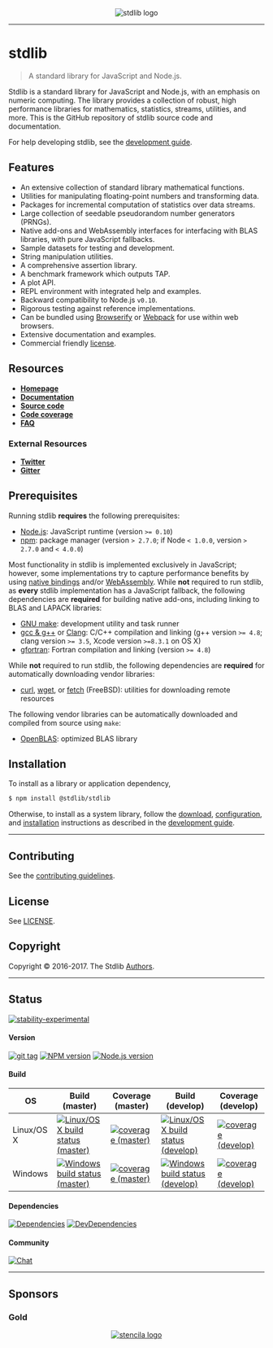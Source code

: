 
<!-- Section to include assets such as the project logo, etc. Make sure to keep an empty line after the `section` element and another before the `/section` close. -->

<section class="banner">
    <div class="image" align="center">
        <img src="https://cdn.rawgit.com/stdlib-js/stdlib/6746dfdc6e031f695fc56fbefdb16e752c4d2716/docs/assets/logo_header.png" alt="stdlib logo">
        <br>
    </div>
</section>

<!-- /.banner -->

---

# stdlib

> A standard library for JavaScript and Node.js.

<!-- Section to include introductory text. Make sure to keep an empty line after the intro `section` element and another before the `/section` close. -->

<section class="intro">

Stdlib is a standard library for JavaScript and Node.js, with an emphasis on numeric computing. The library provides a collection of robust, high performance libraries for mathematics, statistics, streams, utilities, and more. This is the GitHub repository of stdlib source code and documentation.

For help developing stdlib, see the [development guide][stdlib-development].


## Features

* An extensive collection of standard library mathematical functions.
* Utilities for manipulating floating-point numbers and transforming data.
* Packages for incremental computation of statistics over data streams.
* Large collection of seedable pseudorandom number generators (PRNGs).
* Native add-ons and WebAssembly interfaces for interfacing with BLAS libraries, with pure JavaScript fallbacks.
* Sample datasets for testing and development.
* String manipulation utilities.
* A comprehensive assertion library.
* A benchmark framework which outputs TAP.
* A plot API.
* REPL environment with integrated help and examples.
* Backward compatibility to Node.js `v0.10`.
* Rigorous testing against reference implementations.
* Can be bundled using [Browserify][browserify] or [Webpack][webpack] for use within web browsers.
* Extensive documentation and examples.
* Commercial friendly [license][stdlib-license].


## Resources

* [__Homepage__][stdlib-homepage]
* [__Documentation__][stdlib-documentation]
* [__Source code__][stdlib-source]
* [__Code coverage__][stdlib-code-coverage]
* [__FAQ__][stdlib-faq]


### External Resources

* [__Twitter__][stdlib-twitter]
* [__Gitter__][stdlib-gitter]


## Prerequisites

Running stdlib __requires__ the following prerequisites:

* [Node.js][node-js]: JavaScript runtime (version `>= 0.10`)
* [npm][npm]: package manager (version `> 2.7.0`; if Node `< 1.0.0`, version `> 2.7.0` and `< 4.0.0`)

Most functionality in stdlib is implemented exclusively in JavaScript; however, some implementations try to capture performance benefits by using [native bindings][node-js-add-ons] and/or [WebAssembly][webassembly]. While __not__ required to run stdlib, as __every__ stdlib implementation has a JavaScript fallback, the following dependencies are __required__ for building native add-ons, including linking to BLAS and LAPACK libraries:

* [GNU make][gnu-make]: development utility and task runner
* [gcc &amp; g++][gcc] or [Clang][clang]: C/C++ compilation and linking (g++ version `>= 4.8`; clang version `>= 3.5`, Xcode version `>=8.3.1` on OS X)
* [gfortran][gfortran]: Fortran compilation and linking (version `>= 4.8`)

While __not__ required to run stdlib, the following dependencies are __required__ for automatically downloading vendor libraries:

* [curl][curl], [wget][wget], or [fetch][fetch] (FreeBSD): utilities for downloading remote resources

The following vendor libraries can be automatically downloaded and compiled from source using `make`:

* [OpenBLAS][openblas]: optimized BLAS library


## Installation

To install as a library or application dependency,

``` bash
$ npm install @stdlib/stdlib
```

Otherwise, to install as a system library, follow the [download][stdlib-development], [configuration][stdlib-development], and [installation][stdlib-development] instructions as described in the [development guide][stdlib-development].


---

## Contributing

See the [contributing guidelines][stdlib-contributing].


## License

See [LICENSE][stdlib-license].


## Copyright

Copyright &copy; 2016-2017. The Stdlib [Authors][stdlib-authors].

</section>

<!-- /.intro -->

<!-- Project badges. If badges are included, add a horizontal rule *before* the section. Make sure to keep an empty line after the `section` element and another before the `/section` close. -->

---

<section class="badges">

## Status

[![stability-experimental][stability-image]][stability-url]

#### Version

<!--lint disable no-paragraph-content-indent -->

[![git tag][tag-image]][tag-url] [![NPM version][npm-image]][npm-url] [![Node.js version][node-image]][node-url]

<!--lint enable no-paragraph-content-indent -->

#### Build

<!-- TODO: distinguish between Linux and Windows code coverage -->

<!--lint disable table-pipe-alignment-->

| OS | Build (master) | Coverage (master) | Build (develop) | Coverage (develop) |
| --- | --- | --- | --- | --- |
| Linux/OS X | [![Linux/OS X build status (master)][build-image-master]][build-url-master] | [![coverage (master)][coverage-image-master]][coverage-url-master] | [![Linux/OS X build status (develop)][build-image-develop]][build-url-develop] | [![coverage (develop)][coverage-image-develop]][coverage-url-develop] |
| Windows | [![Windows build status (master)][windows-build-image-master]][windows-build-url-master] | [![coverage (master)][coverage-image-master]][coverage-url-master] | [![Windows build status (develop)][windows-build-image-develop]][windows-build-url-develop] | [![coverage (develop)][coverage-image-develop]][coverage-url-develop] |

<!--lint enable table-pipe-alignment-->


#### Dependencies

<!--lint disable no-paragraph-content-indent -->

[![Dependencies][dependencies-image]][dependencies-url] [![DevDependencies][dev-dependencies-image]][dev-dependencies-url]

<!--lint enable no-paragraph-content-indent -->


#### Community

[![Chat][chat-image]][chat-url]

</section>

<!-- /.badges> -->

<!-- Project sponsors. If sponsors are included, add a horizontal rule *before* the section. Make sure to keep an empty line after the `section` element and another before the `/section` close. -->

---

<section class="sponsors">

## Sponsors

### Gold

<div class="image" align="center">
    <a href="https://stenci.la/"><img src="https://cdn.rawgit.com/stdlib-js/stdlib/b63028ca3da79b748bca6877c48abc4de664f002/docs/assets/sponsor_logo_stencila.png" alt="stencila logo"></a>
    <br>
</div>

</section>

<!-- /.sponsors -->

<!-- Section for all links. Make sure to keep an empty line after the `section` element and another before the `/section` close. -->

<section class="links">

[stability-image]: https://img.shields.io/badge/stability-experimental-orange.svg
[stability-url]: https://github.com/stdlib-js/stdlib

[npm-image]: https://img.shields.io/npm/v/@stdlib/stdlib.svg
[npm-url]: https://npmjs.org/package/@stdlib/stdlib

[tag-image]: https://img.shields.io/github/tag/stdlib-js/stdlib.svg
[tag-url]: https://github.com/stdlib-js/stdlib/tags

[node-image]: https://img.shields.io/node/v/@stdlib/stdlib.svg
[node-url]: https://github.com/@stdlib-js/stdlib

[build-image-master]: https://img.shields.io/travis/stdlib-js/stdlib/master.svg
[build-url-master]: https://travis-ci.org/stdlib-js/stdlib

[build-image-develop]: https://img.shields.io/travis/stdlib-js/stdlib/develop.svg
[build-url-develop]: https://travis-ci.org/stdlib-js/stdlib

<!-- FIXME: shields.io AppVeyor badges do not seem to work -->

[windows-build-image-master]: https://ci.appveyor.com/api/projects/status/github/stdlib-js/stdlib?branch=master&svg=true
[windows-build-url-master]: https://ci.appveyor.com/api/projects/status/github/stdlib-js/stdlib?branch=master&svg=true

[windows-build-image-develop]: https://ci.appveyor.com/api/projects/status/github/stdlib-js/stdlib?branch=develop&svg=true
[windows-build-url-develop]: https://ci.appveyor.com/api/projects/status/github/stdlib-js/stdlib?branch=develop&svg=true

[coverage-image-master]: https://img.shields.io/codecov/c/github/stdlib-js/stdlib/master.svg
[coverage-url-master]: https://codecov.io/github/stdlib-js/stdlib/branch/master

[coverage-image-develop]: https://img.shields.io/codecov/c/github/stdlib-js/stdlib/develop.svg
[coverage-url-develop]: https://codecov.io/github/stdlib-js/stdlib/branch/develop

[dependencies-image]: https://img.shields.io/david/stdlib-js/stdlib/develop.svg
[dependencies-url]: https://david-dm.org/stdlib-js/stdlib/develop

[dev-dependencies-image]: https://img.shields.io/david/dev/stdlib-js/stdlib/develop.svg
[dev-dependencies-url]: https://david-dm.org/stdlib-js/stdlib/develop#info=devDependencies

[chat-image]: https://img.shields.io/gitter/room/stdlib-js/stdlib.svg
[chat-url]: https://gitter.im/stdlib-js/stdlib/

[gnu-make]: https://www.gnu.org/software/make
[curl]: http://curl.haxx.se/
[wget]: http://www.gnu.org/software/wget
[fetch]: http://www.freebsd.org/cgi/man.cgi?fetch%281%29
[node-js]: https://nodejs.org/en/
[npm]: https://www.npmjs.com/

[gcc]: http://gcc.gnu.org/
[clang]: http://clang.llvm.org/
[gfortran]: https://gcc.gnu.org/fortran/

[openblas]: https://github.com/xianyi/OpenBLAS

[webassembly]: http://webassembly.org/
[node-js-add-ons]: https://nodejs.org/api/addons.html

[browserify]: https://github.com/substack/node-browserify
[webpack]: https://webpack.js.org/

[stdlib-contributing]: https://github.com/stdlib-js/stdlib/blob/develop/CONTRIBUTING.md
[stdlib-development]: https://github.com/stdlib-js/stdlib/blob/develop/docs/development.md

[stdlib-authors]: https://github.com/stdlib-js/stdlib/graphs/contributors
[stdlib-license]: https://raw.githubusercontent.com/stdlib-js/stdlib/develop/LICENSE

[stdlib-homepage]: https://github.com/stdlib-js/stdlib
[stdlib-documentation]: https://github.com/stdlib-js/stdlib
[stdlib-faq]: https://github.com/stdlib-js/stdlib/blob/develop/FAQ.md
[stdlib-source]: https://github.com/stdlib-js/stdlib

[stdlib-code-coverage]: https://codecov.io/github/stdlib-js/stdlib/branch/develop

[stdlib-twitter]: https://twitter.com/stdlibjs
[stdlib-gitter]: https://gitter.im/stdlib-js/stdlib

</section>

<!-- /.links -->
